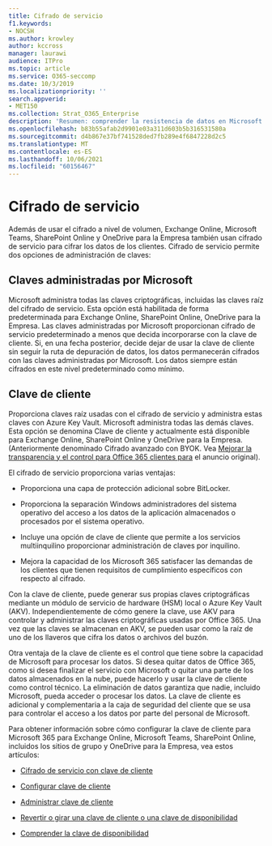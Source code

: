 ```yaml
---
title: Cifrado de servicio
f1.keywords:
- NOCSH
ms.author: krowley
author: kccross
manager: laurawi
audience: ITPro
ms.topic: article
ms.service: O365-seccomp
ms.date: 10/3/2019
ms.localizationpriority: ''
search.appverid:
- MET150
ms.collection: Strat_O365_Enterprise
description: 'Resumen: comprender la resistencia de datos en Microsoft Office 365.'
ms.openlocfilehash: b83b55afab2d9901e03a311d603b5b316531580a
ms.sourcegitcommit: d4b867e37bf741528ded7fb289e4f6847228d2c5
ms.translationtype: MT
ms.contentlocale: es-ES
ms.lasthandoff: 10/06/2021
ms.locfileid: "60156467"
---
```

# <a name="service-encryption"></a>Cifrado de servicio

Además de usar el cifrado a nivel de volumen, Exchange Online, Microsoft Teams, SharePoint Online y OneDrive para la Empresa también usan cifrado de servicio para cifrar los datos de los clientes. Cifrado de servicio permite dos opciones de administración de claves:

## <a name="microsoft-managed-keys"></a>Claves administradas por Microsoft
Microsoft administra todas las claves criptográficas, incluidas las claves raíz del cifrado de servicio. Esta opción está habilitada de forma predeterminada para Exchange Online, SharePoint Online, OneDrive para la Empresa. Las claves administradas por Microsoft proporcionan cifrado de servicio predeterminado a menos que decida incorporarse con la clave de cliente. Si, en una fecha posterior, decide dejar de usar la clave de cliente sin seguir la ruta de depuración de datos, los datos permanecerán cifrados con las claves administradas por Microsoft. Los datos siempre están cifrados en este nivel predeterminado como mínimo. 

## <a name="customer-key"></a>Clave de cliente
Proporciona claves raíz usadas con el cifrado de servicio y administra estas claves con Azure Key Vault. Microsoft administra todas las demás claves. Esta opción se denomina Clave de cliente y actualmente está disponible para Exchange Online, SharePoint Online y OneDrive para la Empresa. (Anteriormente denominado Cifrado avanzado con BYOK. Vea [Mejorar la transparencia y el control para Office 365 clientes para](https://blogs.office.com/2015/04/21/enhancing-transparency-and-control-for-office-365-customers/) el anuncio original).

El cifrado de servicio proporciona varias ventajas:

- Proporciona una capa de protección adicional sobre BitLocker.

- Proporciona la separación Windows administradores del sistema operativo del acceso a los datos de la aplicación almacenados o procesados por el sistema operativo.

- Incluye una opción de clave de cliente que permite a los servicios multiinquilino proporcionar administración de claves por inquilino.

- Mejora la capacidad de los Microsoft 365 satisfacer las demandas de los clientes que tienen requisitos de cumplimiento específicos con respecto al cifrado.

Con la clave de cliente, puede generar sus propias claves criptográficas mediante un módulo de servicio de hardware (HSM) local o Azure Key Vault (AKV). Independientemente de cómo genere la clave, use AKV para controlar y administrar las claves criptográficas usadas por Office 365. Una vez que las claves se almacenan en AKV, se pueden usar como la raíz de uno de los llaveros que cifra los datos o archivos del buzón.

Otra ventaja de la clave de cliente es el control que tiene sobre la capacidad de Microsoft para procesar los datos. Si desea quitar datos de Office 365, como si desea finalizar el servicio con Microsoft o quitar una parte de los datos almacenados en la nube, puede hacerlo y usar la clave de cliente como control técnico. La eliminación de datos garantiza que nadie, incluido Microsoft, pueda acceder o procesar los datos. La clave de cliente es adicional y complementaria a la caja de seguridad del cliente que se usa para controlar el acceso a los datos por parte del personal de Microsoft.

Para obtener información sobre cómo configurar la clave de cliente para Microsoft 365 para Exchange Online, Microsoft Teams, SharePoint Online, incluidos los sitios de grupo y OneDrive para la Empresa, vea estos artículos:

- [Cifrado de servicio con clave de cliente](customer-key-overview.md)

- [Configurar clave de cliente](customer-key-set-up.md)

- [Administrar clave de cliente](customer-key-manage.md)

- [Revertir o girar una clave de cliente o una clave de disponibilidad](customer-key-availability-key-roll.md)

- [Comprender la clave de disponibilidad](customer-key-availability-key-understand.md)
